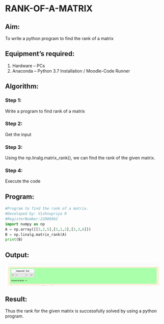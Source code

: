 # RANK-OF-A-MATRIX
## Aim:
To write a python program to find the rank of a matrix
## Equipment’s required:
1. 	Hardware – PCs
2. 	Anaconda – Python 3.7 Installation / Moodle-Code Runner
## Algorithm:
### Step 1: 
Write a program to find rank of a matrix
### Step 2: 
Get the input
### Step 3: 
Using the np.linalg.matrix_rank(), we can find the rank of the given matrix.
### Step 4: 
Execute the code
## Program:
```python
#Program to find the rank of a matrix.
#Developed by: Vishnupriya R
#RegisterNumber:22006962
import numpy as np
A = np.array([[3,2,5],[1,1,2],[3,3,6]])
B = np.linalg.matrix_rank(A)
print(B)
```
## Output:
![](rank.png)
## Result:
Thus the rank for the given matrix is successfully solved by  using a python program.

